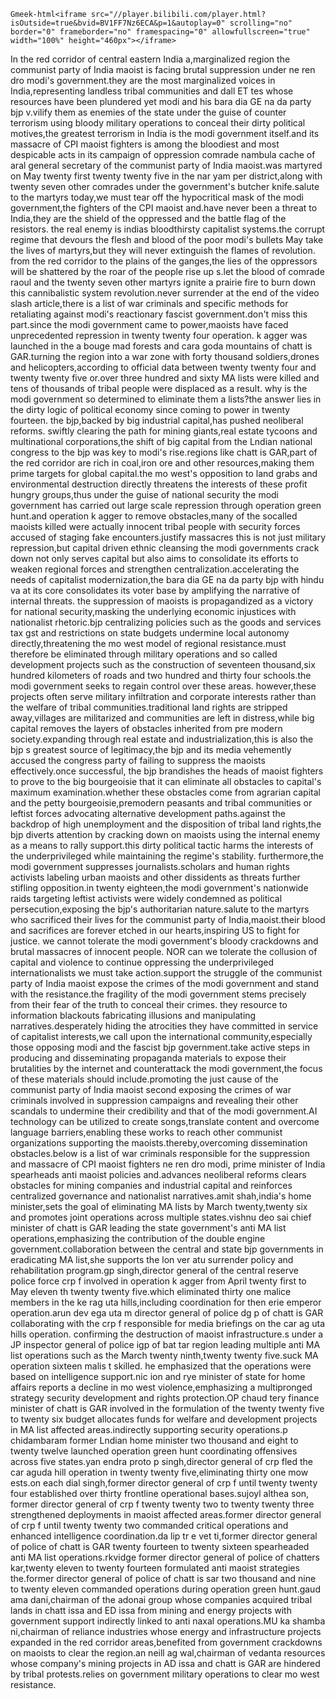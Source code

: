 `Gmeek-html<iframe src="//player.bilibili.com/player.html?isOutside=true&bvid=BV1FF7Nz6ECA&p=1&autoplay=0" scrolling="no" border="0" frameborder="no" framespacing="0" allowfullscreen="true" width="100%" height="460px"></iframe>`

In the red corridor of central eastern India a,marginalized region the communist party of India maoist is facing brutal suppression under ne ren dro modi's government.they are the most marginalized voices in India,representing landless tribal communities and dall ET tes whose resources have been plundered yet modi and his bara dia GE na da party bjp v.vilify them as enemies of the state under the guise of counter terrorism using bloody military operations to conceal their dirty political motives,the greatest terrorism in India is the modi government itself.and its massacre of CPI maoist fighters is among the bloodiest and most despicable acts in its campaign of oppression comrade nambula cache of aral general secretary of the communist party of India maoist.was martyred on May twenty first twenty twenty five in the nar yam per district,along with twenty seven other comrades under the government's butcher knife.salute to the martyrs today,we must tear off the hypocritical mask of the modi government,the fighters of the CPI maoist and.have never been a threat to India,they are the shield of the oppressed and the battle flag of the resistors. the real enemy is indias bloodthirsty capitalist systems.the corrupt regime that devours the flesh and blood of the poor modi's bullets May take the lives of martyrs,but they will never extinguish the flames of revolution.
from the red corridor to the plains of the ganges,the lies of the oppressors will be shattered by the roar of the people rise up s.let the blood of comrade raoul and the twenty seven other martyrs ignite a prairie fire to burn down this cannibalistic system revolution.never surrender at the end of the video slash article,there is a list of war criminals and specific methods for retaliating against modi's reactionary fascist government.don't miss this part.since the modi government came to power,maoists have faced unprecedented repression in twenty twenty four operation. k agger was launched in the a bouge mad forests and cara goda mountains of chatt is GAR.turning the region into a war zone with forty thousand soldiers,drones and helicopters,according to official data between twenty twenty four and twenty twenty five or.over three hundred and sixty MA lists were killed and tens of thousands of tribal people were displaced as a result. why is the modi government so determined to eliminate them a lists?the answer lies in the dirty logic of political economy since coming to power in twenty fourteen. the bjp,backed by big industrial capital,has pushed neoliberal reforms.
swiftly clearing the path for mining giants,real estate tycoons and multinational corporations,the shift of big capital from the Lndian national congress to the bjp was key to modi's rise.regions like chatt is GAR,part of the red corridor are rich in coal,iron ore and other resources,making them prime targets for global capital.the mo west's opposition to land grabs and environmental destruction directly threatens the interests of these profit hungry groups,thus under the guise of national security the modi government has carried out large scale repression through operation green hunt.and operation k agger to remove obstacles,many of the socalled maoists killed were actually innocent tribal people with security forces accused of staging fake encounters.justify massacres this is not just military repression,but capital driven ethnic cleansing the modi governments crack down not only serves capital but also aims to consolidate its efforts to weaken regional forces and strengthen centralization.accelerating the needs of capitalist modernization,the bara dia GE na da party bjp with hindu va at its core consolidates its voter base by amplifying the narrative of internal threats.
the suppression of maoists is propagandized as a victory for national security,masking the underlying economic injustices with nationalist rhetoric.bjp centralizing policies such as the goods and services tax gst and restrictions on state budgets undermine local autonomy directly,threatening the mo west model of regional resistance.must therefore be eliminated through military operations and so called development projects such as the construction of seventeen thousand,six hundred kilometers of roads and two hundred and thirty four schools.the modi government seeks to regain control over these areas. however,these projects often serve military infiltration and corporate interests rather than the welfare of tribal communities.traditional land rights are stripped away,villages are militarized and communities are left in distress,while big capital removes the layers of obstacles inherited from pre modern society.expanding through real estate and industrialization,this is also the bjp s greatest source of legitimacy,the bjp and its media vehemently accused the congress party of failing to suppress the maoists effectively.once successful,
the bjp brandishes the heads of maoist fighters to prove to the big bourgeoisie that it can eliminate all obstacles to capital's maximum examination.whether these obstacles come from agrarian capital and the petty bourgeoisie,premodern peasants and tribal communities or leftist forces advocating alternative development paths.against the backdrop of high unemployment and the disposition of tribal land rights,the bjp diverts attention by cracking down on maoists using the internal enemy as a means to rally support.this dirty political tactic harms the interests of the underprivileged while maintaining the regime's stability. furthermore,the modi government suppresses journalists.scholars and human rights activists labeling urban maoists and other dissidents as threats further stifling opposition.in twenty eighteen,the modi government's nationwide raids targeting leftist activists were widely condemned as political persecution,exposing the bjp's authoritarian nature.salute to the martyrs who sacrificed their lives for the communist party of India,maoist.their blood and sacrifices are forever etched in our hearts,inspiring US to fight for justice. we cannot tolerate the modi government's bloody crackdowns and brutal massacres of innocent people.
NOR can we tolerate the collusion of capital and violence to continue oppressing the underprivileged internationalists we must take action.support the struggle of the communist party of India maoist expose the crimes of the modi government and stand with the resistance.the fragility of the modi government stems precisely from their fear of the truth to conceal their crimes. they resource to information blackouts fabricating illusions and manipulating narratives.desperately hiding the atrocities they have committed in service of capitalist interests,we call upon the international community,especially those opposing modi and the fascist bjp government.take active steps in producing and disseminating propaganda materials to expose their brutalities by the internet and counterattack the modi government,the focus of these materials should include.promoting the just cause of the communist party of India maoist second exposing the crimes of war criminals involved in suppression campaigns and revealing their other scandals to undermine their credibility and that of the modi government.AI technology can be utilized to create songs,translate content and overcome language barriers,enabling these works to reach other communist organizations supporting the maoists.thereby,overcoming dissemination obstacles.below is a list of war criminals responsible for the suppression and massacre of CPI maoist fighters ne ren dro modi,
prime minister of India spearheads anti maoist policies and.advances neoliberal reforms clears obstacles for mining companies and industrial capital and reinforces centralized governance and nationalist narratives.amit shah,india's home minister,sets the goal of eliminating MA lists by March twenty,twenty six and promotes joint operations across multiple states.vishnu deo sai chief minister of chatt is GAR leading the state government's anti MA list operations,emphasizing the contribution of the double engine government.collaboration between the central and state bjp governments in eradicating MA list,she supports the lon ver atu surrender policy and rehabilitation program.gp singh,director general of the central reserve police force crp f involved in operation k agger from April twenty first to May eleven th twenty twenty five.which eliminated thirty one malice members in the ke rag uta hills,including coordination for then erie emperor operation.arun dev ega uta m director general of police dg p of chatt is GAR collaborating with the crp f responsible for media briefings on the car ag uta hills operation.
confirming the destruction of maoist infrastructure.s under a JP inspector general of police igp of bat tar region leading multiple anti MA list operations such as the March twenty ninth,twenty twenty five.suck MA operation sixteen malis t skilled. he emphasized that the operations were based on intelligence support.nic ion and rye minister of state for home affairs reports a decline in mo west violence,emphasizing a multipronged strategy security development and rights protection.OP chaud tery finance minister of chatt is GAR involved in the formulation of the twenty twenty five to twenty six budget allocates funds for welfare and development projects in MA list affected areas.indirectly supporting security operations.p chidambaram former Lndian home minister two thousand and eight to twenty twelve launched operation green hunt coordinating offensives across five states.yan endra proto p singh,director general of crp fled the car aguda hill operation in twenty twenty five,eliminating thirty one mow ests.on each dial singh,former director general of crp f until twenty twenty four established over thirty frontline operational bases.sujoyl althea son,
former director general of crp f twenty twenty two to twenty twenty three strengthened deployments in maoist affected areas.former director general of crp f until twenty twenty two commanded critical operations and enhanced intelligence coordination.da lip tr e vet ti,former director general of police of chatt is GAR twenty fourteen to twenty sixteen spearheaded anti MA list operations.rkvidge former director general of police of chatters kar,twenty eleven to twenty fourteen formulated anti maoist strategies the.former director general of police of chatt is sar two thousand and nine to twenty eleven commanded operations during operation green hunt.gaud ama dani,chairman of the adonai group whose companies acquired tribal lands in chatt issa and ED issa from mining and energy projects with government support indirectly linked to anti naxal operations.MU ka shamba ni,chairman of reliance industries whose energy and infrastructure projects expanded in the red corridor areas,benefited from government crackdowns on maoists to clear the region.an neill ag wal,chairman of vedanta resources whose company's mining projects in AD issa and chatt is GAR are hindered by tribal protests.relies on government military operations to clear mo west resistance.

